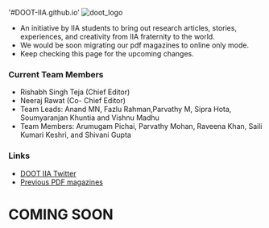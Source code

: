 '#DOOT-IIA.github.io'
![doot_logo](https://user-images.githubusercontent.com/114899566/193510698-f4f59b37-f833-4584-a423-3a92b555799f.png)
- An initiative by IIA students to bring out research articles, stories, experiences, and creativity from IIA fraternity to the world.
- We would be soon migrating our pdf magazines to online only mode.
- Keep checking this page for the upcoming changes.
### <it> Current Team Members </it>
- Rishabh Singh Teja (Chief Editor)
- Neeraj Rawat (Co- Chief Editor)
- Team Leads: Anand MN, Fazlu Rahman,Parvathy M, Sipra Hota, Soumyaranjan Khuntia and Vishnu Madhu
- Team Members: Arumugam Pichai, Parvathy Mohan, Raveena Khan, Saili Kumari Keshri, and Shivani Gupta

### Links
- <a href="https://twitter.com/doot_iia"> DOOT IIA Twitter </a>
- <a href="https://www.iiap.res.in/?q=e_magazine"> Previous PDF magazines </a>

# COMING SOON
